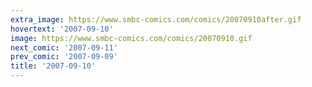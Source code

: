```yaml
---
extra_image: https://www.smbc-comics.com/comics/20070910after.gif
hovertext: '2007-09-10'
image: https://www.smbc-comics.com/comics/20070910.gif
next_comic: '2007-09-11'
prev_comic: '2007-09-09'
title: '2007-09-10'
---
```


